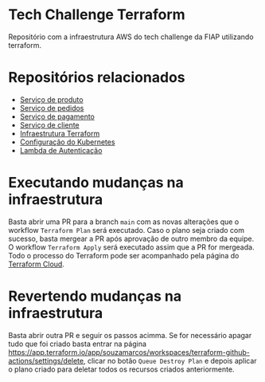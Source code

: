 # Tech Challenge Terraform
Repositório com a infraestrutura AWS do tech challenge da FIAP utilizando terraform.

# Repositórios relacionados
* [Serviço de produto](https://github.com/souzamarcos/tech-challenge-ms-product)
* [Serviço de pedidos](https://github.com/souzamarcos/tech-challenge-ms-order)
* [Serviço de pagamento](https://github.com/souzamarcos/tech-challenge-ms-payment)
* [Serviço de cliente](https://github.com/souzamarcos/tech-challenge-ms-customer)
* [Infraestrutura Terraform](https://github.com/souzamarcos/tech-challenge-terraform)
* [Configuração do Kubernetes](https://github.com/souzamarcos/tech-challenge-kubernetes)
* [Lambda de Autenticação](https://github.com/souzamarcos/tech-challenge-authentication-lambda)

# Executando mudanças na infraestrutura
Basta abrir uma PR para a branch `main` com as novas alterações que o workflow `Terraform Plan` será executado. Caso o plano seja criado com sucesso, basta mergear a PR após aprovação de outro membro da equipe. O workflow `Terraform Apply` será executado assim que a PR for mergeada. Todo o processo do Terraform pode ser acompanhado pela página do [Terraform Cloud](https://app.terraform.io/app/souzamarcos/workspaces/terraform-github-actions).

# Revertendo mudanças na infraestrutura
Basta abrir outra PR e seguir os passos acimma. Se for necessário apagar tudo que foi criado basta entrar na página https://app.terraform.io/app/souzamarcos/workspaces/terraform-github-actions/settings/delete, clicar no botão `Queue Destroy Plan` e depois aplicar o plano criado para deletar todos os recursos criados anteriormente.
